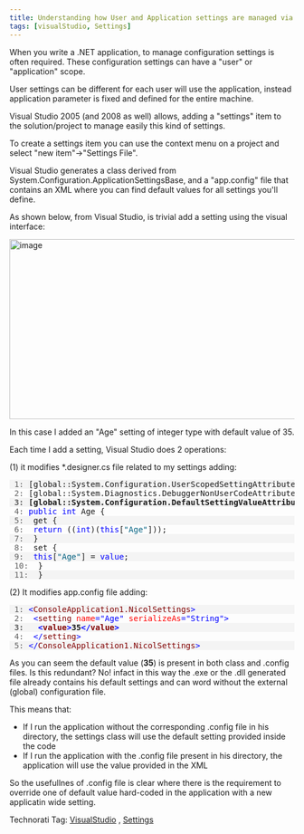 ```yaml
---
title: Understanding how User and Application settings are managed via Visual Studio 2005/2008
tags: [visualStudio, Settings]
---
```

<p>When you write a .NET application, to manage configuration settings is often required. These configuration settings can have a &quot;user&quot; or &quot;application&quot; scope.</p>  <p>User settings can be different for each user will use the application, instead application parameter is fixed and defined for the entire machine.</p>  <p>Visual Studio 2005 (and 2008 as well) allows, adding a &quot;settings&quot; item to the solution/project to manage easily this kind of settings.</p>  <p>To create a settings item you can use the context menu on a project and select &quot;new item&quot;-&gt;&quot;Settings File&quot;.</p>  <p>Visual Studio generates a class derived from System.Configuration.ApplicationSettingsBase, and a &quot;app.config&quot; file that contains an XML where you can find default values for all settings you'll define.</p>  <p>As shown below, from Visual Studio, is trivial add a setting using the visual interface:</p>  <p><a href="https://msdnshared.blob.core.windows.net/media/TNBlogsFS/BlogFileStorage/blogs_msdn/nicold/WindowsLiveWriter/System.C.ApplicationSettingsBasebehaviur_7FDC/image_2.png" original-url="http://blogs.msdn.com/blogfiles/nicold/WindowsLiveWriter/System.C.ApplicationSettingsBasebehaviur_7FDC/image_2.png"><img style="border-top-width: 0px; border-left-width: 0px; border-bottom-width: 0px; border-right-width: 0px" height="318" alt="image" src="https://msdnshared.blob.core.windows.net/media/TNBlogsFS/BlogFileStorage/blogs_msdn/nicold/WindowsLiveWriter/System.C.ApplicationSettingsBasebehaviur_7FDC/image_thumb.png" original-url="http://blogs.msdn.com/blogfiles/nicold/WindowsLiveWriter/System.C.ApplicationSettingsBasebehaviur_7FDC/image_thumb.png" width="544" border="0" /></a> </p>  <p>In this case I added an &quot;Age&quot; setting of integer type with default value of 35.</p>  <p>Each time I add a setting, Visual Studio does 2 operations:</p>  <p>(1) it modifies *.designer.cs file related to my settings adding:</p>  <div class="csharpcode">   <pre class="alt"><span class="lnum"> 1: </span>[global::System.Configuration.UserScopedSettingAttribute()] </pre>

  <pre><span class="lnum"> 2: </span>[global::System.Diagnostics.DebuggerNonUserCodeAttribute()] </pre>

  <pre class="alt"><strong><span class="lnum"> 3: </span>[global::System.Configuration.DefaultSettingValueAttribute(<span class="str">&quot;35&quot;</span>)] </strong></pre>

  <pre><span class="lnum"> 4: </span><span class="kwrd">public</span> <span class="kwrd">int</span> Age { </pre>

  <pre class="alt"><span class="lnum"> 5: </span> get { </pre>

  <pre><span class="lnum"> 6: </span> <span class="kwrd">return</span> ((<span class="kwrd">int</span>)(<span class="kwrd">this</span>[<span class="str">&quot;Age&quot;</span>])); </pre>

  <pre class="alt"><span class="lnum"> 7: </span> } </pre>

  <pre><span class="lnum"> 8: </span> set { </pre>

  <pre class="alt"><span class="lnum"> 9: </span> <span class="kwrd">this</span>[<span class="str">&quot;Age&quot;</span>] = <span class="kwrd">value</span>; </pre>

  <pre><span class="lnum"> 10: </span> } </pre>

  <pre class="alt"><span class="lnum"> 11: </span> }</pre>
</div>
<style type="text/css">




.csharpcode, .csharpcode pre
{
	font-size: small;
	color: black;
	font-family: consolas, "Courier New", courier, monospace;
	background-color: #ffffff;
	/*white-space: pre;*/
}
.csharpcode pre { margin: 0em; }
.csharpcode .rem { color: #008000; }
.csharpcode .kwrd { color: #0000ff; }
.csharpcode .str { color: #006080; }
.csharpcode .op { color: #0000c0; }
.csharpcode .preproc { color: #cc6633; }
.csharpcode .asp { background-color: #ffff00; }
.csharpcode .html { color: #800000; }
.csharpcode .attr { color: #ff0000; }
.csharpcode .alt 
{
	background-color: #f4f4f4;
	width: 100%;
	margin: 0em;
}
.csharpcode .lnum { color: #606060; }</style>

<p>(2) It modifies app.config file adding:</p>

<div class="csharpcode">
  <pre class="alt"><span class="lnum"> 1: </span><span class="kwrd">&lt;</span><span class="html">ConsoleApplication1.NicolSettings</span><span class="kwrd">&gt;</span> </pre>

  <pre><span class="lnum"> 2: </span> <span class="kwrd">&lt;</span><span class="html">setting</span> <span class="attr">name</span><span class="kwrd">=&quot;Age&quot;</span> <span class="attr">serializeAs</span><span class="kwrd">=&quot;String&quot;</span><span class="kwrd">&gt;</span> </pre>

  <pre class="alt"><span class="lnum"><strong> 3:</strong> </span> <strong> <span class="kwrd">&lt;</span><span class="html">value</span><span class="kwrd">&gt;</span>35<span class="kwrd">&lt;/</span><span class="html">value</span><span class="kwrd">&gt;</span> </strong></pre>

  <pre><span class="lnum"> 4: </span> <span class="kwrd">&lt;/</span><span class="html">setting</span><span class="kwrd">&gt;</span> </pre>

  <pre class="alt"><span class="lnum"> 5: </span><span class="kwrd">&lt;/</span><span class="html">ConsoleApplication1.NicolSettings</span><span class="kwrd">&gt;</span> </pre>
</div>
<style type="text/css">




.csharpcode, .csharpcode pre
{
	font-size: small;
	color: black;
	font-family: consolas, "Courier New", courier, monospace;
	background-color: #ffffff;
	/*white-space: pre;*/
}
.csharpcode pre { margin: 0em; }
.csharpcode .rem { color: #008000; }
.csharpcode .kwrd { color: #0000ff; }
.csharpcode .str { color: #006080; }
.csharpcode .op { color: #0000c0; }
.csharpcode .preproc { color: #cc6633; }
.csharpcode .asp { background-color: #ffff00; }
.csharpcode .html { color: #800000; }
.csharpcode .attr { color: #ff0000; }
.csharpcode .alt 
{
	background-color: #f4f4f4;
	width: 100%;
	margin: 0em;
}
.csharpcode .lnum { color: #606060; }</style>

<p>As you can seem the default value (<strong>35</strong>) is present in both class and .config files. Is this redundant? No! infact in this way the .exe or the .dll generated file already contains his default settings and can word without the external (global) configuration file.</p>

<p>This means that:</p>

<ul>
  <li>If I run the application without the corresponding .config file in his directory, the settings class will use the default setting provided inside the code </li>

  <li>If I run the application with the .config file present in his directory, the application will use the value provided in the XML </li>
</ul>

<p>So the usefullnes of .config file is clear where there is the requirement to override one of default value hard-coded in the application with a new applicatin wide setting.</p>

<div class="wlWriterSmartContent" id="scid:0767317B-992E-4b12-91E0-4F059A8CECA8:85f90f7c-3a83-4c18-a0d6-e5a2f3660f81" style="padding-right: 0px; display: inline; padding-left: 0px; padding-bottom: 0px; margin: 0px; padding-top: 0px">Technorati Tag: 
		<a href="http://technorati.com/tags/VisualStudio/" rel="tag">VisualStudio</a>
		, 
		<a href="http://technorati.com/tags/Settings/" rel="tag">Settings</a>
		</div>
